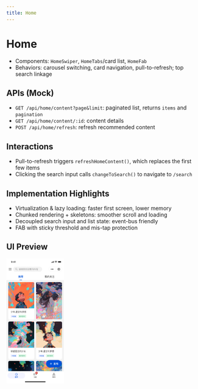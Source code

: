 ```yaml
---
title: Home
---
```


# Home

- Components: `HomeSwiper`, `HomeTabs`/card list, `HomeFab`
- Behaviors: carousel switching, card navigation, pull-to-refresh; top search linkage

## APIs (Mock)

- `GET /api/home/content?page&limit`: paginated list, returns `items` and `pagination`
- `GET /api/home/content/:id`: content details
- `POST /api/home/refresh`: refresh recommended content

## Interactions

- Pull-to-refresh triggers `refreshHomeContent()`, which replaces the first few items
- Clicking the search input calls `changeToSearch()` to navigate to `/search`

## Implementation Highlights

- Virtualization & lazy loading: faster first screen, lower memory
- Chunked rendering + skeletons: smoother scroll and loading
- Decoupled search input and list state: event-bus friendly
- FAB with sticky threshold and mis-tap protection

## UI Preview

<div style="display: flex; gap: 12px; align-items: flex-start;">
  <img src="../../images/home.png" alt="Home Preview" style="flex: 1 1 0; max-width: 30%; height: auto;" />
</div>
